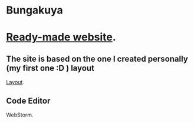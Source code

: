 # Bungakuya

# [Ready-made website]().

## The site is based on the one I created personally (my first one :D ) layout

[Layout](https://www.figma.com/design/Y6F0nFhVQf9q95bN4psIIk/%D0%91%D0%B0%D0%BD%D0%B3%D0%B0%D0%BA%D1%83%D1%8F?node-id=7-592&t=5gSqDvOMfwElERSk-0).

## Code Editor

WebStorm.
